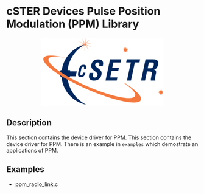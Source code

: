# cSTER Devices Pulse Position Modulation (PPM) Library

<!-- Replace w/doxygen images -->
<!-- @image html cSTER_logo.png
@image latex cSTER_logo.png -->

<p align="center">
  <img src="../resources/images/cSTER_logo.png" />
</p>

## Description
This section contains the device driver for PPM. This section contains the device driver for PPM. There is an example in  `examples` which demostrate an applications of PPM.

## Examples
- ppm_radio_link.c
